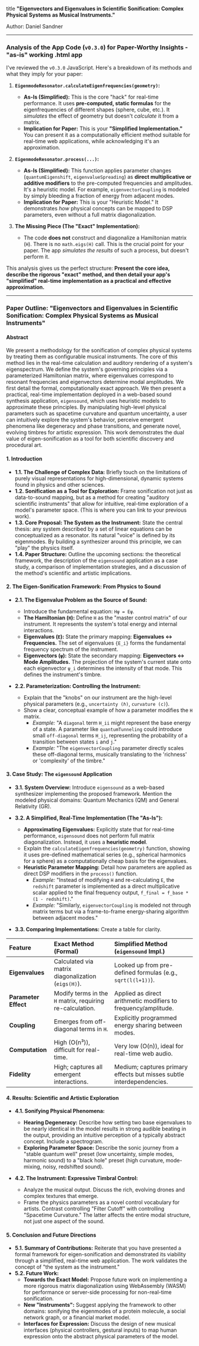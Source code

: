 title **"Eigenvectors and Eigenvalues in Scientific Sonification: Complex Physical Systems as Musical Instruments."**

Author: Daniel Sandner

---

### Analysis of the App Code (`v0.3.0`) for Paper-Worthy Insights - "as-is" working .html app

I've reviewed the `v0.3.0` JavaScript. Here's a breakdown of its methods and what they imply for your paper:

1.  **`EigenmodeResonator.calculateEigenfrequencies(geometry)`:**
    *   **As-Is (Simplified):** This is the core "hack" for real-time performance. It uses **pre-computed, static formulas** for the eigenfrequencies of different shapes (sphere, cube, etc.). It *simulates* the effect of geometry but doesn't *calculate* it from a matrix.
    *   **Implication for Paper:** This is your **"Simplified Implementation."** You can present it as a computationally efficient method suitable for real-time web applications, while acknowledging it's an approximation.

2.  **`EigenmodeResonator.process(...)`:**
    *   **As-Is (Simplified):** This function applies parameter changes (`quantumEigenshift`, `eigenvalueSpreading`) as **direct multiplicative or additive modifiers** to the pre-computed frequencies and amplitudes. It's a heuristic model. For example, `eigenvectorCoupling` is modeled by simply bleeding a fraction of energy from adjacent modes.
    *   **Implication for Paper:** This is your "Heuristic Model." It demonstrates *how* physical concepts can be mapped to DSP parameters, even without a full matrix diagonalization.

3.  **The Missing Piece (The "Exact" Implementation):**
    *   The code **does not** construct and diagonalize a Hamiltonian matrix (`H`). There is no `math.eigs(H)` call. This is the crucial point for your paper. The app *simulates the results* of such a process, but doesn't perform it.

This analysis gives us the perfect structure: **Present the core idea, describe the rigorous "exact" method, and then detail your app's "simplified" real-time implementation as a practical and effective approximation.**

---

### Paper Outline: "Eigenvectors and Eigenvalues in Scientific Sonification: Complex Physical Systems as Musical Instruments"

#### **Abstract**

We present a methodology for the sonification of complex physical systems by treating them as configurable musical instruments. The core of this method lies in the real-time calculation and auditory rendering of a system's eigenspectrum. We define the system's governing principles via a parameterized Hamiltonian matrix, where eigenvalues correspond to resonant frequencies and eigenvectors determine modal amplitudes. We first detail the formal, computationally exact approach. We then present a practical, real-time implementation deployed in a web-based sound synthesis application, `eigensound`, which uses heuristic models to approximate these principles. By manipulating high-level physical parameters such as spacetime curvature and quantum uncertainty, a user can intuitively explore the system's behavior, perceive emergent phenomena like degeneracy and phase transitions, and generate novel, evolving timbres for artistic expression. This work demonstrates the dual value of eigen-sonification as a tool for both scientific discovery and procedural art.

#### **1. Introduction**

*   **1.1. The Challenge of Complex Data:** Briefly touch on the limitations of purely visual representations for high-dimensional, dynamic systems found in physics and other sciences.
*   **1.2. Sonification as a Tool for Exploration:** Frame sonification not just as data-to-sound mapping, but as a method for creating "auditory scientific instruments" that allow for intuitive, real-time exploration of a model's parameter space. (This is where you can link to your previous work).
*   **1.3. Core Proposal: The System as the Instrument:** State the central thesis: any system described by a set of linear equations can be conceptualized as a resonator. Its natural "voice" is defined by its eigenmodes. By building a synthesizer around this principle, we can "play" the physics itself.
*   **1.4. Paper Structure:** Outline the upcoming sections: the theoretical framework, the description of the `eigensound` application as a case study, a comparison of implementation strategies, and a discussion of the method's scientific and artistic implications.

#### **2. The Eigen-Sonification Framework: From Physics to Sound**

*   **2.1. The Eigenvalue Problem as the Source of Sound:**
    *   Introduce the fundamental equation: `Hψ = Eψ`.
    *   **The Hamiltonian (`H`):** Define `H` as the "master control matrix" of our instrument. It represents the system's total energy and internal interactions.
    *   **Eigenvalues (`E`):** State the primary mapping: **Eigenvalues ↔ Frequencies.** The set of eigenvalues `{E_i}` forms the fundamental frequency spectrum of the instrument.
    *   **Eigenvectors (`ψ`):** State the secondary mapping: **Eigenvectors ↔ Mode Amplitudes.** The projection of the system's current state onto each eigenvector `ψ_i` determines the intensity of that mode. This defines the instrument's timbre.

*   **2.2. Parameterization: Controlling the Instrument:**
    *   Explain that the "knobs" on our instrument are the high-level physical parameters (e.g., `uncertainty (ℏ)`, `curvature (c)`).
    *   Show a clear, conceptual example of how a parameter modifies the `H` matrix.
        *   *Example:* "A `diagonal` term `H_ii` might represent the base energy of a state. A parameter like `quantumTunneling` could introduce small `off-diagonal` terms `H_ij`, representing the probability of a transition between states `i` and `j`."
        *   *Example:* "The `eigenvectorCoupling` parameter directly scales these off-diagonal terms, musically translating to the 'richness' or 'complexity' of the timbre."

#### **3. Case Study: The `eigensound` Application**

*   **3.1. System Overview:** Introduce `eigensound` as a web-based synthesizer implementing the proposed framework. Mention the modeled physical domains: Quantum Mechanics (QM) and General Relativity (GR).
*   **3.2. A Simplified, Real-Time Implementation (The "As-Is"):**
    *   **Approximating Eigenvalues:** Explicitly state that for real-time performance, `eigensound` does not perform full matrix diagonalization. Instead, it uses a **heuristic model**.
    *   Explain the `calculateEigenfrequencies(geometry)` function, showing it uses pre-defined mathematical series (e.g., spherical harmonics for a sphere) as a computationally cheap basis for the eigenvalues.
    *   **Heuristic Parameter Mapping:** Detail how parameters are applied as direct DSP modifiers in the `process()` function.
        *   *Example:* "Instead of modifying `H` and re-calculating `E`, the `redshift` parameter is implemented as a direct multiplicative scalar applied to the final frequency output, `f_final = f_base * (1 - redshift)`."
        *   *Example:* "Similarly, `eigenvectorCoupling` is modeled not through matrix terms but via a frame-to-frame energy-sharing algorithm between adjacent modes."

*   **3.3. Comparing Implementations:** Create a table for clarity.

| Feature | **Exact Method (Formal)** | **Simplified Method (`eigensound` Impl.)** |
| :--- | :--- | :--- |
| **Eigenvalues** | Calculated via matrix diagonalization (`eigs(H)`). | Looked up from pre-defined formulas (e.g., `sqrt(l(l+1))`). |
| **Parameter Effect** | Modify terms in the `H` matrix, requiring re-calculation. | Applied as direct arithmetic modifiers to frequency/amplitude. |
| **Coupling** | Emerges from off-diagonal terms in `H`. | Explicitly programmed energy sharing between modes. |
| **Computation** | High (O(n³)), difficult for real-time. | Very low (O(n)), ideal for real-time web audio. |
| **Fidelity** | High; captures all emergent interactions. | Medium; captures primary effects but misses subtle interdependencies. |

#### **4. Results: Scientific and Artistic Exploration**

*   **4.1. Sonifying Physical Phenomena:**
    *   **Hearing Degeneracy:** Describe how setting two base eigenvalues to be nearly identical in the model results in strong audible beating in the output, providing an intuitive perception of a typically abstract concept. Include a spectrogram.
    *   **Exploring Parameter Space:** Describe the sonic journey from a "stable quantum well" preset (low uncertainty, simple modes, harmonic sound) to a "black hole" preset (high curvature, mode-mixing, noisy, redshifted sound).

*   **4.2. The Instrument: Expressive Timbral Control:**
    *   Analyze the musical output. Discuss the rich, evolving drones and complex textures that emerge.
    *   Frame the physics parameters as a novel control vocabulary for artists. Contrast controlling "Filter Cutoff" with controlling "Spacetime Curvature." The latter affects the entire modal structure, not just one aspect of the sound.

#### **5. Conclusion and Future Directions**

*   **5.1. Summary of Contributions:** Reiterate that you have presented a formal framework for eigen-sonification and demonstrated its viability through a simplified, real-time web application. The work validates the concept of "the system as the instrument."
*   **5.2. Future Work:**
    *   **Towards the Exact Model:** Propose future work on implementing a more rigorous matrix diagonalization using WebAssembly (WASM) for performance or server-side processing for non-real-time sonification.
    *   **New "Instruments":** Suggest applying the framework to other domains: sonifying the eigenmodes of a protein molecule, a social network graph, or a financial market model.
    *   **Interfaces for Expression:** Discuss the design of new musical interfaces (physical controllers, gestural inputs) to map human expression onto the abstract physical parameters of the model.